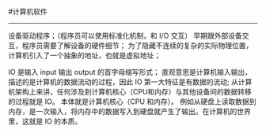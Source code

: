 #计算机软件 
***
设备驱动程序；（程序员可以使用标准化机制，和 I/O 交互）
早期跟外部设备交互，程序员需要了解设备的硬件细节；
为了隐藏不连续的复杂的实际物理位置，计算机引入了一个抽象的地址，也就是虚拟地址；

IO 是输入 input 输出 output 的首字母缩写形式；
直观意思是计算机输入输出，描述的是计算机的数据流动的过程，因此 IO 第一大特征是有数据的流动;
从计算机架构上来讲，任何涉及到计算机核心（CPU和内存）与其他设备间的数据转移的过程就是 IO。
本体就是计算机核心（CPU 和内存）。
例如从硬盘上读取数据到内存，是一次输入，将内存中的数据写入到硬盘就产生了输出。在计算机的世界里，这就是 IO 的本质。